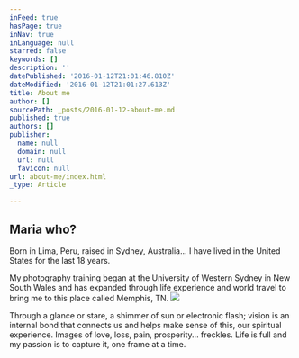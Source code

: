 ```yaml
---
inFeed: true
hasPage: true
inNav: true
inLanguage: null
starred: false
keywords: []
description: ''
datePublished: '2016-01-12T21:01:46.810Z'
dateModified: '2016-01-12T21:01:27.613Z'
title: About me
author: []
sourcePath: _posts/2016-01-12-about-me.md
published: true
authors: []
publisher:
  name: null
  domain: null
  url: null
  favicon: null
url: about-me/index.html
_type: Article

---
```

## Maria who?

Born in Lima, Peru, raised in Sydney, Australia... I have lived in the United States for the last 18 years.

My photography training began at the University of Western Sydney in New South Wales and has expanded through life experience and world travel to bring me to this place called Memphis, TN.
![](https://s3-us-west-2.amazonaws.com/the-grid-img/p/e4e61201bbd8f064189f7665b46192e34bf04e8d.png)

Through a glance or stare, a shimmer of sun or electronic flash; vision is an internal bond that connects us and helps make sense of this, our spiritual experience. Images of love, loss, pain, prosperity... freckles. Life is full and my passion is to capture it, one frame at a time.